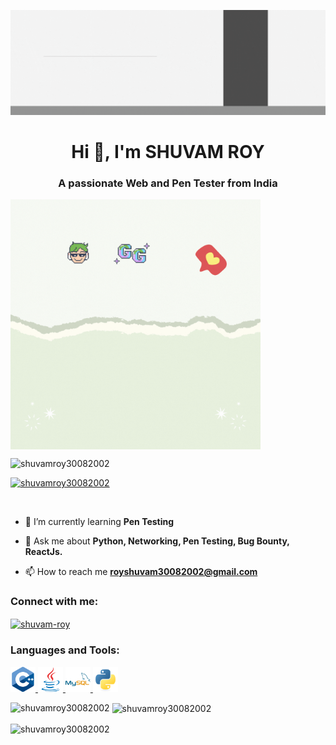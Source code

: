 ![logo](https://github.com/shuvamroy30082002/shuvamroy30082002/blob/main/ShuvamBanner_v1.gif)
<h1 align="center">Hi 👋, I'm SHUVAM ROY</h1>
<h3 align="center">A passionate Web and Pen Tester from India</h3>
<img align="center" alt="Coding" width="400" src="Shuvam.gif">

<p align="left"> <img src="https://komarev.com/ghpvc/?username=shuvamroy30082002&label=Profile%20views&color=0e75b6&style=flat" alt="shuvamroy30082002" /> </p>

<p align="left"> <a href="https://github.com/ryo-ma/github-profile-trophy"><img src="https://github-profile-trophy.vercel.app/?username=shuvamroy30082002" alt="shuvamroy30082002" /></a> </p>

<p align="left"> <a href="https://twitter.com/" target="blank"><img src="https://img.shields.io/twitter/follow/?logo=twitter&style=for-the-badge" alt="" /></a> </p>

- 🌱 I’m currently learning **Pen Testing**

- 💬 Ask me about **Python, Networking, Pen Testing, Bug Bounty, ReactJs.**

- 📫 How to reach me **royshuvam30082002@gmail.com**

<h3 align="left">Connect with me:</h3>
<p align="left">
<a href="https://linkedin.com/in/shuvam-roy" target="blank"><img align="center" src="https://raw.githubusercontent.com/rahuldkjain/github-profile-readme-generator/master/src/images/icons/Social/linked-in-alt.svg" alt="shuvam-roy" height="30" width="40" /></a>
</p>

<h3 align="left">Languages and Tools:</h3>
<p align="left"> <a href="https://www.w3schools.com/cpp/" target="_blank" rel="noreferrer"> <img src="https://raw.githubusercontent.com/devicons/devicon/master/icons/cplusplus/cplusplus-original.svg" alt="cplusplus" width="40" height="40"/> </a> <a href="https://www.java.com" target="_blank" rel="noreferrer"> <img src="https://raw.githubusercontent.com/devicons/devicon/master/icons/java/java-original.svg" alt="java" width="40" height="40"/> </a> <a href="https://www.mysql.com/" target="_blank" rel="noreferrer"> <img src="https://raw.githubusercontent.com/devicons/devicon/master/icons/mysql/mysql-original-wordmark.svg" alt="mysql" width="40" height="40"/> </a> <a href="https://www.python.org" target="_blank" rel="noreferrer"> <img src="https://raw.githubusercontent.com/devicons/devicon/master/icons/python/python-original.svg" alt="python" width="40" height="40"/> </a> </p>

<p><img align="left" src="https://github-readme-stats.vercel.app/api/top-langs?username=shuvamroy30082002&show_icons=true&locale=en&layout=compact" alt="shuvamroy30082002" /></p>

<p>&nbsp;<img align="center" src="https://github-readme-stats.vercel.app/api?username=shuvamroy30082002&show_icons=true&locale=en" alt="shuvamroy30082002" /></p>

<p><img align="center" src="https://github-readme-streak-stats.herokuapp.com/?user=shuvamroy30082002&" alt="shuvamroy30082002" /></p>

